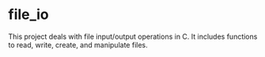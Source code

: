 # file_io

This project deals with file input/output operations in C. It includes functions to read, write, create, and manipulate files.